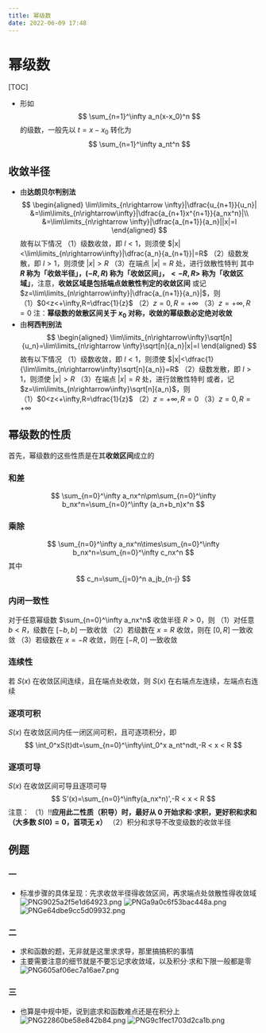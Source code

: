 ```yaml
---
title: 幂级数
date: 2022-06-09 17:48
---
```

# 幂级数
[TOC]
* 形如
$$
\sum_{n=1}^\infty a_n(x-x_0)^n
$$
的级数，一般先以 $t=x-x_0$ 转化为
$$
\sum_{n=1}^\infty a_nt^n
$$
## 收敛半径
* 由**达朗贝尔判别法**
$$
\begin{aligned}
\lim\limits_{n\rightarrow \infty}|\dfrac{u_{n+1}}{u_n}|
&=\lim\limits_{n\rightarrow\infty}|\dfrac{a_{n+1}x^{n+1}}{a_nx^n}|\\
&=\lim\limits_{n\rightarrow \infty}|\dfrac{a_{n+1}}{a_n}||x|=l
\end{aligned}
$$
故有以下情况
（1）级数收敛，即 $l<1$，则须使 $|x|<\lim\limits_{n\rightarrow\infty}|\dfrac{a_n}{a_{n+1}}|=R$
（2）级数发散，即 $l>1$，则须使 $|x|>R$
（3）在端点 $|x|=R$ 处，进行敛散性特判
其中 **$R$ 称为「收敛半径」，$(-R,R)$ 称为「收敛区间」，$<-R,R>$ 称为「收敛区域」**，注意，**收敛区域是包括端点敛散性判定的收敛区间**
或记 $z=\lim\limits_{n\rightarrow\infty}|\dfrac{a_{n+1}}{a_n}|$，则
（1）$0<z<+\infty,R=\dfrac{1}{z}$
（2）$z=0,R=+\infty$
（3）$z=+\infty,R=0$
注：**幂级数的敛散区间关于 $x_0$ 对称，收敛的幂级数必定绝对收敛**
* 由**柯西判别法**
$$
\begin{aligned}
\lim\limits_{n\rightarrow\infty}\sqrt[n]{u_n}=\lim\limits_{n\rightarrow \infty}\sqrt[n]{a_n}|x|=l
\end{aligned}
$$
故有以下情况
（1）级数收敛，即 $l<1$，则须使 $|x|<\dfrac{1}{\lim\limits_{n\rightarrow\infty}\sqrt[n]{a_n}}=R$
（2）级数发散，即 $l>1$，则须使 $|x|>R$
（3）在端点 $|x|=R$ 处，进行敛散性特判
或者，记 $z=\lim\limits_{n\rightarrow\infty}\sqrt[n]{a_n}$，则
（1）$0<z<+\infty,R=\dfrac{1}{z}$
（2）$z=+\infty,R=0$
（3）$z=0,R=+\infty$
## 幂级数的性质
首先，幂级数的这些性质是在其**收敛区间**成立的
### 和差
$$
\sum_{n=0}^\infty a_nx^n\pm\sum_{n=0}^\infty b_nx^n=\sum_{n=0}^\infty (a_n+b_n)x^n
$$
### 乘除
$$
\sum_{n=0}^\infty a_nx^n\times\sum_{n=0}^\infty b_nx^n=\sum_{n=0}^\infty c_nx^n
$$
其中
$$
c_n=\sum_{j=0}^n a_jb_{n-j}
$$
### 内闭一致性
对于任意幂级数 $\sum_{n=0}^\infty a_nx^n$ 收敛半径 $R>0$，则
（1）对任意 $b<R$，级数在 $[-b,b]$ 一致收敛
（2）若级数在 $x=R$ 收敛，则在 $[0,R]$ 一致收敛
（3）若级数在 $x=-R$ 收敛，则在 $[-R,0]$ 一致收敛
### 连续性
若 $S(x)$ 在收敛区间连续，且在端点处收敛，则 $S(x)$ 在右端点左连续，左端点右连续
### 逐项可积
$S(x)$ 在收敛区间内任一闭区间可积，且可逐项积分，即
$$
\int_0^xS(t)dt=\sum_{n=0}^\infty\int_0^x a_nt^ndt,-R < x <  R 
$$
### 逐项可导
$S(x)$ 在收敛区间可导且逐项可导
$$
S'(x)=\sum_{n=0}^\infty(a_nx^n)',-R < x < R
$$
注意：
（1）‼️**应用此二性质（积导）时，最好从 $0$ 开始求和·求积，更好积和求和（大多数 $S(0)=0$，首项无 $x$）**
（2）积分和求导不改变级数的收敛半径
## 例题
### 一
* 标准步骤的具体呈现：先求收敛半径得收敛区间，再求端点处敛散性得收敛域
![PNG9025a2f5e1d64923.png](http://image.tjzfile.xyz/images/2022/06/18/PNG9025a2f5e1d64923.png)
![PNGa9a0c6f53bac448a.png](http://image.tjzfile.xyz/images/2022/06/18/PNGa9a0c6f53bac448a.png)
![PNGe64dbe9cc5d09932.png](http://image.tjzfile.xyz/images/2022/06/18/PNGe64dbe9cc5d09932.png)
### 二
* 求和函数的题，无非就是这里求求导，那里搞搞积的事情
* 主要需要注意的细节就是不要忘记求收敛域，以及积分·求和下限一般都是零
![PNG605af06ec7a16ae7.png](http://image.tjzfile.xyz/images/2022/06/18/PNG605af06ec7a16ae7.png)
### 三
* 也算是中规中矩，说到底求和函数难点还是在积分上
![PNG22860be58e842b84.png](http://image.tjzfile.xyz/images/2022/06/18/PNG22860be58e842b84.png)
![PNG9c1fec1703d2ca1b.png](http://image.tjzfile.xyz/images/2022/06/18/PNG9c1fec1703d2ca1b.png)
